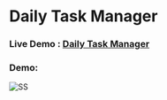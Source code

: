 # Daily Task Manager

### Live Demo : [Daily Task Manager](https://19smabtahinoor.github.io/Daily-Task-Manager-VanillaJS)

### Demo:
![SS](https://i.ibb.co/HY42NKy/image.png)